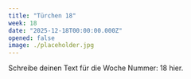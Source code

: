 ```yaml
---
title: "Türchen 18"
week: 18
date: "2025-12-18T00:00:00.000Z"
opened: false
image: ./placeholder.jpg
---
```


Schreibe deinen Text für die Woche Nummer: 18 hier.
